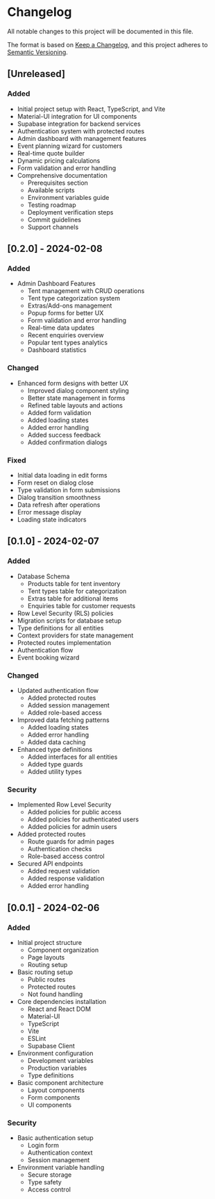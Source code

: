 # Changelog

All notable changes to this project will be documented in this file.

The format is based on [Keep a Changelog](https://keepachangelog.com/en/1.0.0/),
and this project adheres to [Semantic Versioning](https://semver.org/spec/v2.0.0.html).

## [Unreleased]

### Added
- Initial project setup with React, TypeScript, and Vite
- Material-UI integration for UI components
- Supabase integration for backend services
- Authentication system with protected routes
- Admin dashboard with management features
- Event planning wizard for customers
- Real-time quote builder
- Dynamic pricing calculations
- Form validation and error handling
- Comprehensive documentation
  - Prerequisites section
  - Available scripts
  - Environment variables guide
  - Testing roadmap
  - Deployment verification steps
  - Commit guidelines
  - Support channels

## [0.2.0] - 2024-02-08

### Added
- Admin Dashboard Features
  - Tent management with CRUD operations
  - Tent type categorization system
  - Extras/Add-ons management
  - Popup forms for better UX
  - Form validation and error handling
  - Real-time data updates
  - Recent enquiries overview
  - Popular tent types analytics
  - Dashboard statistics

### Changed
- Enhanced form designs with better UX
  - Improved dialog component styling
  - Better state management in forms
  - Refined table layouts and actions
  - Added form validation
  - Added loading states
  - Added error handling
  - Added success feedback
  - Added confirmation dialogs

### Fixed
- Initial data loading in edit forms
- Form reset on dialog close
- Type validation in form submissions
- Dialog transition smoothness
- Data refresh after operations
- Error message display
- Loading state indicators

## [0.1.0] - 2024-02-07

### Added
- Database Schema
  - Products table for tent inventory
  - Tent types table for categorization
  - Extras table for additional items
  - Enquiries table for customer requests
- Row Level Security (RLS) policies
- Migration scripts for database setup
- Type definitions for all entities
- Context providers for state management
- Protected routes implementation
- Authentication flow
- Event booking wizard

### Changed
- Updated authentication flow
  - Added protected routes
  - Added session management
  - Added role-based access
- Improved data fetching patterns
  - Added loading states
  - Added error handling
  - Added data caching
- Enhanced type definitions
  - Added interfaces for all entities
  - Added type guards
  - Added utility types

### Security
- Implemented Row Level Security
  - Added policies for public access
  - Added policies for authenticated users
  - Added policies for admin users
- Added protected routes
  - Route guards for admin pages
  - Authentication checks
  - Role-based access control
- Secured API endpoints
  - Added request validation
  - Added response validation
  - Added error handling

## [0.0.1] - 2024-02-06

### Added
- Initial project structure
  - Component organization
  - Page layouts
  - Routing setup
- Basic routing setup
  - Public routes
  - Protected routes
  - Not found handling
- Core dependencies installation
  - React and React DOM
  - Material-UI
  - TypeScript
  - Vite
  - ESLint
  - Supabase Client
- Environment configuration
  - Development variables
  - Production variables
  - Type definitions
- Basic component architecture
  - Layout components
  - Form components
  - UI components

### Security
- Basic authentication setup
  - Login form
  - Authentication context
  - Session management
- Environment variable handling
  - Secure storage
  - Type safety
  - Access control 